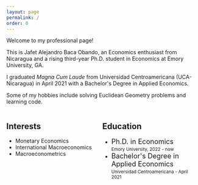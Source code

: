 ```yaml
---
layout: page
permalink: /
order: 0
---
```


Welcome to my professional page!

This is Jafet Alejandro Baca Obando, an Economics enthusiast from Nicaragua and a rising third-year Ph.D. student in Economics at Emory University, GA.

I graduated <em>Magna Cum Laude</em> from Universidad Centroamericana (UCA-Nicaragua) in April 2021 with a Bachelor's Degree in Applied Economics.

Some of my hobbies include solving Euclidean Geometry problems and learning code.

<div class="row">
    <div class="column" style="float: left;width: 50%;">
        <h2>Interests</h2>
        <ul class="fa-ul">
            <li><span class="fa-li"><i class="fa-solid fa-money-bill"></i></span>Monetary Economics</li>
            <li><span class="fa-li"><i class="fa-solid fa-earth-americas"></i></span>International Macroeconomics</li>
            <li><span class="fa-li"><i class="fa-solid fa-chart-simple"></i></span>Macroeconometrics</li>
        </ul>
    </div>
    <div class="column" style="float: left;width: 50%;">
        <h2>Education</h2>
        <ul class="fa-ul">
            <li><span class="fa-li"><i class="fa fa-graduation-cap"></i></span>
                <font size="+1">Ph.D. in Economics</font><br><small>Emory University, 2022 - now</small>
            </li>
            <li><span class="fa-li"><i class="fa fa-graduation-cap"></i></span>
                <font size="+1">Bachelor's Degree in Applied Economics</font><br><small>Universidad
                    Centroamericana - April 2021</small>
            </li>
        </ul>
    </div>
</div> 